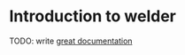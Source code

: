 # Introduction to welder

TODO: write [great documentation](http://jacobian.org/writing/great-documentation/what-to-write/)
